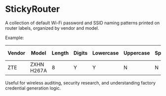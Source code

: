 # StickyRouter
A collection of default Wi-Fi password and SSID naming patterns printed on router labels, organized by vendor and model. 

Example:

| Vendor | Model | Length | Digits | Lowercase | Uppercase | Special | MAC Address | IP Address | Web Username | Web Password |
|--------|------------|--------|--------|------------|------------|--------|--------------|-------------|-------------|---------------|
| ZTE    | ZXHN H267A | 8      | Y      | Y          | N          | N      | 30:1F:48 | 192.168.1.1 | admin | aisadmin |

Useful for wireless auditing, security research, and understanding factory credential generation logic.
